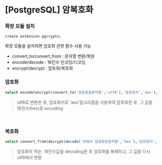 # [PostgreSQL] 암복호화

###  확장 모듈 설치

```
create extension pgcrypto;
```

확장 모듈을 설치하면 암호화 관련 함수 사용 가능

* convert_to/convert_from : 문자열 변환/복원
* encode/decode : 16진수 인코딩/디코딩
* encrypt/decrypt : 암호화/복호화



### 암호화

```sql
select encode(encrypt(convert_to('암호화할문자열','utf8'),'암호화키','aes'),'hex');
```

> utf8로 변환한 후, 암호화키로 'aes'알고리즘을 사용하여 암호화한 후, 그 값을 16진수(hex)로 encoding



<BR>

### 복호화

```sql
select convert_from(decrypt(decode('위에서 암호화된문자열','hex'),'암호화키','aes'),'utf8');
```

> 암호화의 역순. 16진수값을 decoding한 후 암호화를 해제하고, 그 값을 다시 utf8에서 변환

